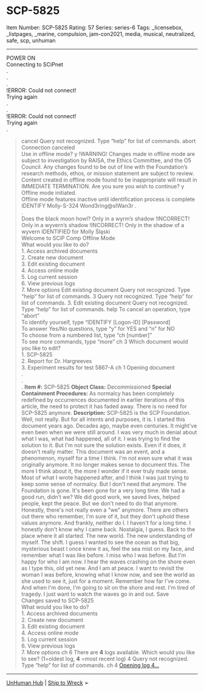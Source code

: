 # SCP-5825
Item Number: SCP-5825
Rating: 57
Series: series-6
Tags: _licensebox, _listpages, _marine, compulsion, jam-con2021, media, musical, neutralized, safe, scp, unhuman

---

POWER ON  
Connecting to SCiPnet  
.  
.  
.  
!ERROR: Could not connect!  
Trying again  
.  
.  
!ERROR: Could not connect!  
Trying again  
.
> cancel
Query not recognized. Type “help” for list of commands.
> abort
Connection canceled  
Use in offline mode?
> y
!WARNING!
Changes made in offline mode are subject to investigation by RAISA, the Ethics Committee, and the O5 Council. Any changes found to be out of line with the Foundation’s research methods, ethos, or mission statement are subject to review. Content created in offline mode found to be inappropriate will result in IMMEDIATE TERMINATION.
Are you sure you wish to continue?
> y
Offline mode initiated.  
Offline mode features inactive until identification process is complete
> IDENTIFY Molly-S-324 Wond3ring@sIWan3r
.  
.  
Does the black moon howl?
> Only in a wyrm’s shadow
!INCORRECT!
> Only in a wyvern’s shadow
!INCORRECT!
> Only in the shadow of a wyvern
IDENTIFIED for Molly Śląski  
Welcome to SCiP Comp Offline Mode  
What would you like to do?  
1\. Access archived documents  
2\. Create new document  
3\. Edit existing document  
4\. Access online mode  
5\. Log current session  
6\. View previous logs  
7\. More options
> Edit existing document
Query not recognized. Type “help” for list of commands.
> 3
Query not recognized. Type “help” for list of commands.
> 3\. Edit existing document
Query not recognized. Type “help” for list of commands.
> help
To cancel an operation, type “abort”  
To identify yourself, type “IDENTIFY [Logon-ID] [Password]  
To answer Yes/No questions, type “y” for YES and “n” for NO  
To choose from a numbered list, type “ch [number]”  
To see more commands, type “more”
> ch 3
Which document would you like to edit?  
1\. SCP-5825  
2\. Report for Dr. Hargreeves  
3\. Experiment results for test 5867-A
> ch 1
Opening document  
.  
.  
.
**Item #:** SCP-5825
**Object Class:** Decommissioned
**Special Containment Procedures:** As normalcy has been completely redefined by occurrences documented in earlier iterations of this article, the need to protect it has faded away. There is no need for SCP-5825 anymore.
**Description:** SCP-5825 is the SCP Foundation. Well, not really. But for all intents and purposes, it is.
I started this document years ago. Decades ago, maybe even centuries. It might've even been when we were still around. I was very much in denial about what I was, what had happened, all of it. I was trying to find the solution to it. But I'm not sure the solution exists. Even if it does, it doesn't really matter. This document was an event, and a phenomenon, myself for a time I think. I'm not even sure what it was originally anymore.
It no longer makes sense to document this. The more I think about it, the more I wonder if it ever truly made sense. Most of what I wrote happened after, and I think I was just trying to keep some sense of normalcy. But I don't need that anymore.
The Foundation is gone. It's been gone for a very long time. We had a good run, didn’t we? We did good work, we saved lives, helped people, kept the peace. But we don't need to do that anymore. Honestly, there's not really even a "we" anymore. There are others out there who remember, I'm sure of it, but they don't uphold these values anymore. And frankly, neither do I. I haven't for a long time.
I honestly don't know why I came back. Nostalgia, I guess. Back to the place where it all started. The new world. The new understanding of myself. The shift. I guess I wanted to see the ocean as that big, mysterious beast I once knew it as, feel the sea mist on my face, and remember what I was like before. I miss who I was before. But I'm happy for who I am now. I hear the waves crashing on the shore even as I type this, old yet new. And I am at peace. I want to revisit the woman I was before, knowing what I know now, and see the world as she used to see it, just for a moment. Remember how far I've come.
And when I'm done, I'm going to sit on the shore and rest. I'm tired of tragedy. I just want to watch the waves go in and out.
> Save  
Changes saved to SCP-5825  
What would you like to do?  
1\. Access archived documents  
2\. Create new document  
3\. Edit existing document  
4\. Access online mode  
5\. Log current session  
6\. View previous logs  
7\. More options
> ch 6
There are **4** logs available. Which would you like to see? (1=oldest log, **4** =most recent log)
> 4
Query not recognized. Type “help” for list of commands.
> ch 4
[Opening log 4...](http://scp-wiki.wikidot.com/scp-5825/offset/1)
* * *
[UnHuman Hub](/unhuman-hub) | [Ship to Wreck](/ship-to-wreck) ➢